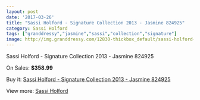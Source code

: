 ```yaml
---
layout: post
date: '2017-03-26'
title: "Sassi Holford - Signature Collection 2013 - Jasmine 824925"
category: Sassi Holford
tags: ["granddressy","jasmine","sassi","collection","signature"]
image: http://img.granddressy.com/12830-thickbox_default/sassi-holford-signature-collection-2013-jasmine-824925.jpg
---
```

Sassi Holford - Signature Collection 2013 - Jasmine 824925

On Sales: **$358.99**
<a href="https://www.granddressy.com/en/sassi-holford/11909-sassi-holford-signature-collection-2013-jasmine-824925.html"><amp-img layout="responsive" width="600" height="600" src="//img.granddressy.com/12830-thickbox_default/sassi-holford-signature-collection-2013-jasmine-824925.jpg" alt="Sassi Holford - Signature Collection 2013 - Jasmine 824925 0" /></a>

Buy it: [Sassi Holford - Signature Collection 2013 - Jasmine 824925](https://www.granddressy.com/en/sassi-holford/11909-sassi-holford-signature-collection-2013-jasmine-824925.html "Sassi Holford - Signature Collection 2013 - Jasmine 824925")

View more: [Sassi Holford](https://www.granddressy.com/en/157-sassi-holford "Sassi Holford")
